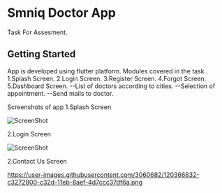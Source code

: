 # Smniq Doctor App

Task For Assesment.

## Getting Started
App is developed using flutter platform.
Modules covered in the task .
1.Splash Screen.
2.Login Screen.
3.Register Screen.
4.Forgot Screen.
5.Dashboard Screen.
--List of doctors according to cities.
--Selection of appointment.
--Send mails to doctor.

Screenshots of app
1.Splash Screen

![ScreenShot](https://raw.github.com/{wowankit23}/{Smniq}/{master}/{https://github.com/wowankit23/Smniq/blob/master/screenshots/Simulator%20Screen%20Shot%20-%20iPhone%208%20-%202021-06-01%20at%2022.55.41%20%232.png})

2.Login Screen

![ScreenShot](https://raw.github.com/{wowankit23}/{Smniq}/{master}/{"https://github.com/wowankit23/Smniq/blob/master/screenshots/Simulator%20Screen%20Shot%20-%20iPhone%208%20-%202021-06-01%20at%2022.55.50.png"})

2.Contact Us Screen

https://user-images.githubusercontent.com/3060682/120366832-c3272800-c32d-11eb-8aef-4d7ccc37df6a.png



